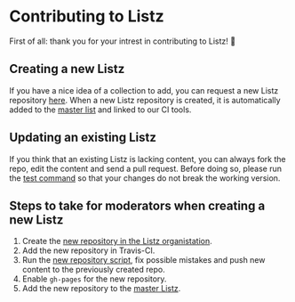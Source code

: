 # Contributing to Listz

First of all: thank you for your intrest in contributing to Listz! 🎉

## Creating a new Listz

If you have a nice idea of a collection to add, you can request a new Listz repository [here](https://github.com/listz/listz/issues/new?template=request-a-new-listz-repository.md). When a new Listz repository is created, it is automatically added to the [master list](https://github.com/listz/listz-all) and linked to our CI tools.

## Updating an existing Listz

If you think that an existing Listz is lacking content, you can always fork the repo, edit the content and send a pull request. Before doing so, please run the [test command](https://github.com/listz/listz-template#how-to-use) so that your changes do not break the working version.

## Steps to take for moderators when creating a new Listz

1. Create the [new repository in the Listz organistation](https://github.com/organizations/listz/repositories/new).
2. Add the new repository in Travis-CI.
3. Run the [new repository script](https://github.com/listz/listz-template/blob/master/new.sh), fix possible mistakes and push new content to the previously created repo.
4. Enable `gh-pages` for the new repository.
5. Add the new repository to the [master Listz](https://github.com/listz/listz-all).
